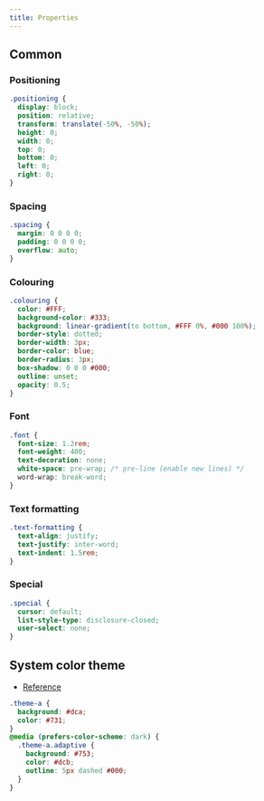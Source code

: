 ```yaml
---
title: Properties
---
```


## Common

### Positioning

```css
.positioning {
  display: block;
  position: relative;
  transform: translate(-50%, -50%);
  height: 0;
  width: 0;
  top: 0;
  bottom: 0;
  left: 0;
  right: 0;
}
```

### Spacing

```css
.spacing {
  margin: 0 0 0 0;
  padding: 0 0 0 0;
  overflow: auto;
}
```

### Colouring

```css
.colouring {
  color: #FFF;
  background-color: #333;
  background: linear-gradient(to bottom, #FFF 0%, #000 100%);
  border-style: dotted;
  border-width: 3px;
  border-color: blue;
  border-radius: 3px;
  box-shadow: 0 0 0 #000;
  outline: unset;
  opacity: 0.5;
}
```

### Font

```css
.font {
  font-size: 1.2rem;
  font-weight: 400;
  text-decoration: none;
  white-space: pre-wrap; /* pre-line (enable new lines) */
  word-wrap: break-word;
}
```

### Text formatting

```css
.text-formatting {
  text-align: justify;
  text-justify: inter-word;
  text-indent: 1.5rem;
}
```

### Special

```css
.special {
  cursor: default;
  list-style-type: disclosure-closed;
  user-select: none;
}
```

## System color theme

- [Reference](https://developer.mozilla.org/en-US/docs/Web/CSS/@media/prefers-color-scheme)

```css
.theme-a {
  background: #dca;
  color: #731;
}
@media (prefers-color-scheme: dark) {
  .theme-a.adaptive {
    background: #753;
    color: #dcb;
    outline: 5px dashed #000;
  }
}
```
